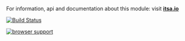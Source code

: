 For information, api and documentation about this module: visit <b><a href="http://itsa.io">itsa.io</a></b>

[![Build Status](https://travis-ci.org/itsa/constrain.svg?branch=master)](https://travis-ci.org/itsa/constrain)

[![browser support](https://ci.testling.com/itsa/constrain.png)](https://ci.testling.com/itsa/constrain)